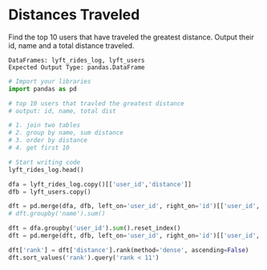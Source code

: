 # Distances Traveled

Find the top 10 users that have traveled the greatest distance. Output their id, name and a total distance traveled.

```
DataFrames: lyft_rides_log, lyft_users
Expected Output Type: pandas.DataFrame
```

```python
# Import your libraries
import pandas as pd

# top 10 users that travled the greatest distance
# output: id, name, total dist

# 1. join two tables
# 2. group by name, sum distance
# 3. order by distance
# 4. get first 10

# Start writing code
lyft_rides_log.head()

dfa = lyft_rides_log.copy()[['user_id','distance']]
dfb = lyft_users.copy()

dft = pd.merge(dfa, dfb, left_on='user_id', right_on='id')[['user_id', 'distance','name']]
# dft.groupby('name').sum()

dft = dfa.groupby('user_id').sum().reset_index()
dft = pd.merge(dft, dfb, left_on='user_id', right_on='id')[['user_id', 'distance','name']]

dft['rank'] = dft['distance'].rank(method='dense', ascending=False)
dft.sort_values('rank').query('rank < 11')
```
